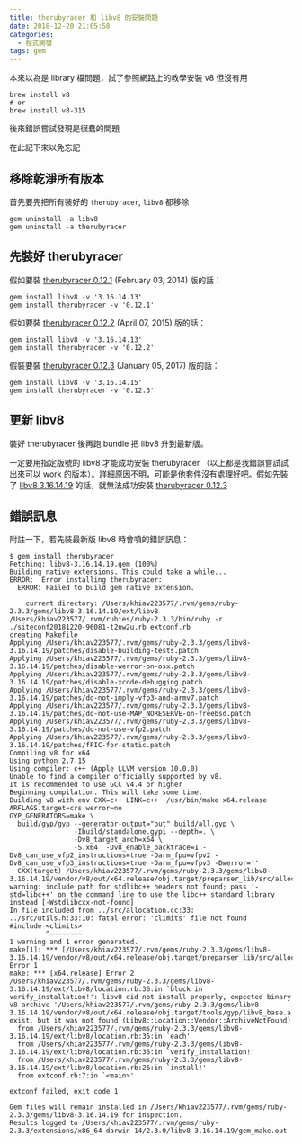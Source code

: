 ```yaml
---
title: therubyracer 和 libv8 的安裝問題
date: 2018-12-20 21:05:58
categories:
  - 程式開發
tags: gem
---
```


本來以為是 library 檔問題，試了參照網路上的教學安裝 v8 但沒有用
```
brew install v8
# or
brew install v8-315
```

後來錯誤嘗試發現是很蠢的問題

在此記下來以免忘記

## 移除乾淨所有版本

首先要先把所有裝好的 `therubyracer`, `libv8` 都移除
```
gem uninstall -a libv8
gem uninstall -a therubyracer
```

## 先裝好 therubyracer

假如要裝 [therubyracer 0.12.1](https://rubygems.org/gems/therubyracer/versions/0.12.1) (February 03, 2014) 版的話：

```
gem install libv8 -v '3.16.14.13'
gem install therubyracer -v '0.12.1'
```

假如要裝 [therubyracer 0.12.2](https://rubygems.org/gems/therubyracer/versions/0.12.2) (April 07, 2015) 版的話：

```
gem install libv8 -v '3.16.14.13'
gem install therubyracer -v '0.12.2'
```

假裝要裝 [therubyracer 0.12.3](https://rubygems.org/gems/therubyracer/versions/0.12.3) (January 05, 2017) 版的話：

```
gem install libv8 -v '3.16.14.15'
gem install therubyracer -v '0.12.3'
```

## 更新 libv8

裝好 therubyracer 後再跑 bundle 把 libv8 升到最新版。

一定要用指定版號的 libv8 才能成功安裝 therubyracer （以上都是我錯誤嘗試試出來可以 work 的版本）。詳細原因不明，可能是他套件沒有處理好吧。假如先裝了 [libv8 3.16.14.19](https://rubygems.org/gems/libv8/versions/3.16.14.19-x86_64-darwin-15) 的話，就無法成功安裝 [therubyracer 0.12.3](https://rubygems.org/gems/therubyracer/versions/0.12.3)

## 錯誤訊息

附註一下，若先裝最新版 libv8 時會噴的錯誤訊息：

```
$ gem install therubyracer
Fetching: libv8-3.16.14.19.gem (100%)
Building native extensions. This could take a while...
ERROR:  Error installing therubyracer:
  ERROR: Failed to build gem native extension.

    current directory: /Users/khiav223577/.rvm/gems/ruby-2.3.3/gems/libv8-3.16.14.19/ext/libv8
/Users/khiav223577/.rvm/rubies/ruby-2.3.3/bin/ruby -r ./siteconf20181220-96081-t2nw2u.rb extconf.rb
creating Makefile
Applying /Users/khiav223577/.rvm/gems/ruby-2.3.3/gems/libv8-3.16.14.19/patches/disable-building-tests.patch
Applying /Users/khiav223577/.rvm/gems/ruby-2.3.3/gems/libv8-3.16.14.19/patches/disable-werror-on-osx.patch
Applying /Users/khiav223577/.rvm/gems/ruby-2.3.3/gems/libv8-3.16.14.19/patches/disable-xcode-debugging.patch
Applying /Users/khiav223577/.rvm/gems/ruby-2.3.3/gems/libv8-3.16.14.19/patches/do-not-imply-vfp3-and-armv7.patch
Applying /Users/khiav223577/.rvm/gems/ruby-2.3.3/gems/libv8-3.16.14.19/patches/do-not-use-MAP_NORESERVE-on-freebsd.patch
Applying /Users/khiav223577/.rvm/gems/ruby-2.3.3/gems/libv8-3.16.14.19/patches/do-not-use-vfp2.patch
Applying /Users/khiav223577/.rvm/gems/ruby-2.3.3/gems/libv8-3.16.14.19/patches/fPIC-for-static.patch
Compiling v8 for x64
Using python 2.7.15
Using compiler: c++ (Apple LLVM version 10.0.0)
Unable to find a compiler officially supported by v8.
It is recommended to use GCC v4.4 or higher
Beginning compilation. This will take some time.
Building v8 with env CXX=c++ LINK=c++  /usr/bin/make x64.release ARFLAGS.target=crs werror=no
GYP_GENERATORS=make \
  build/gyp/gyp --generator-output="out" build/all.gyp \
                -Ibuild/standalone.gypi --depth=. \
                -Dv8_target_arch=x64 \
                -S.x64  -Dv8_enable_backtrace=1 -Dv8_can_use_vfp2_instructions=true -Darm_fpu=vfpv2 -Dv8_can_use_vfp3_instructions=true -Darm_fpu=vfpv3 -Dwerror=''
  CXX(target) /Users/khiav223577/.rvm/gems/ruby-2.3.3/gems/libv8-3.16.14.19/vendor/v8/out/x64.release/obj.target/preparser_lib/src/allocation.o
warning: include path for stdlibc++ headers not found; pass '-std=libc++' on the command line to use the libc++ standard library instead [-Wstdlibcxx-not-found]
In file included from ../src/allocation.cc:33:
../src/utils.h:33:10: fatal error: 'climits' file not found
#include <climits>
         ^~~~~~~~~
1 warning and 1 error generated.
make[1]: *** [/Users/khiav223577/.rvm/gems/ruby-2.3.3/gems/libv8-3.16.14.19/vendor/v8/out/x64.release/obj.target/preparser_lib/src/allocation.o] Error 1
make: *** [x64.release] Error 2
/Users/khiav223577/.rvm/gems/ruby-2.3.3/gems/libv8-3.16.14.19/ext/libv8/location.rb:36:in `block in verify_installation!': libv8 did not install properly, expected binary v8 archive '/Users/khiav223577/.rvm/gems/ruby-2.3.3/gems/libv8-3.16.14.19/vendor/v8/out/x64.release/obj.target/tools/gyp/libv8_base.a'to exist, but it was not found (Libv8::Location::Vendor::ArchiveNotFound)
  from /Users/khiav223577/.rvm/gems/ruby-2.3.3/gems/libv8-3.16.14.19/ext/libv8/location.rb:35:in `each'
  from /Users/khiav223577/.rvm/gems/ruby-2.3.3/gems/libv8-3.16.14.19/ext/libv8/location.rb:35:in `verify_installation!'
  from /Users/khiav223577/.rvm/gems/ruby-2.3.3/gems/libv8-3.16.14.19/ext/libv8/location.rb:26:in `install!'
  from extconf.rb:7:in `<main>'

extconf failed, exit code 1

Gem files will remain installed in /Users/khiav223577/.rvm/gems/ruby-2.3.3/gems/libv8-3.16.14.19 for inspection.
Results logged to /Users/khiav223577/.rvm/gems/ruby-2.3.3/extensions/x86_64-darwin-14/2.3.0/libv8-3.16.14.19/gem_make.out
```

